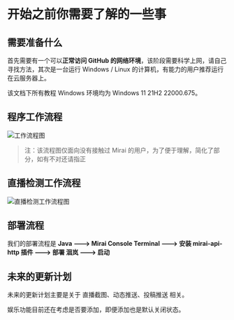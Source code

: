 # 开始之前你需要了解的一些事

## 需要准备什么

首先需要有一个可以**正常访问 GitHub 的网络环境**，该阶段需要科学上网，请自己寻找方法，其次是一台运行 Windows / Linux 的计算机，有能力的用户推荐运行在云服务器上。

该文档下所有教程 Windows 环境均为 Windows 11 21H2 22000.675。

## 程序工作流程

![工作流程图](/assets/Q&A/workFlow.png)

> 注：该流程图仅面向没有接触过 Mirai 的用户，为了便于理解，简化了部分，如有不对还请指正

## 直播检测工作流程

![直播检测工作流程图](/assets/Q&A/biliCheckWorkFlow.png)

## 部署流程

我们的部署流程是 **Java ---> Mirai Console Terminal ---> 安装 mirai-api-http 插件 ---> 部署 洇岚 ---> 启动**

## 未来的更新计划

未来的更新计划主要是关于 直播截图、动态推送、投稿推送 相关。

娱乐功能目前还在考虑是否要添加，即便添加也是默认关闭状态。